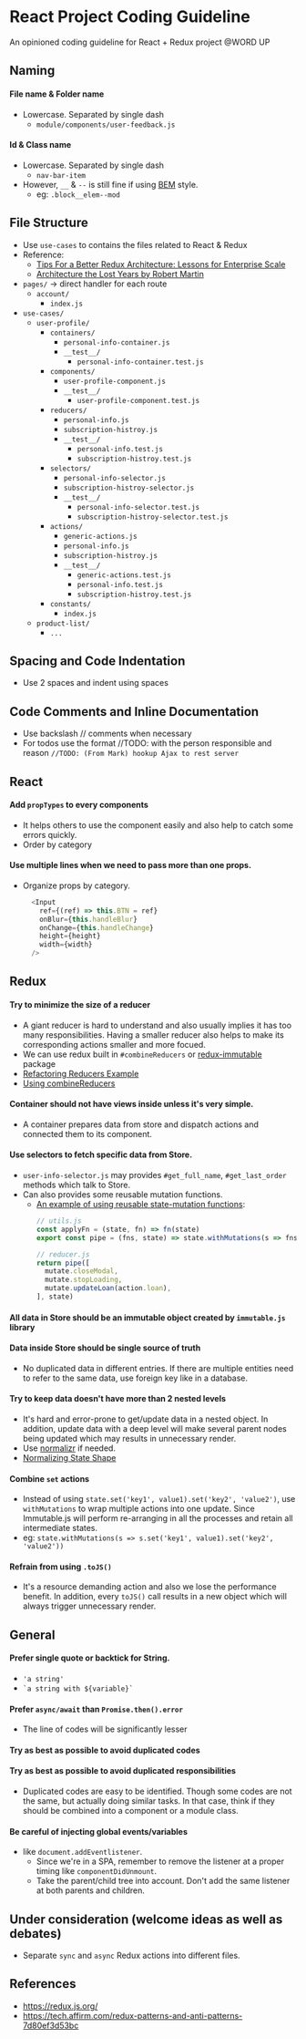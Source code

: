 # React Project Coding Guideline
An opinioned coding guideline for React + Redux project @WORD UP

## Naming
#### File name & Folder name
  * Lowercase. Separated by single dash
    * `module/components/user-feedback.js`

#### Id & Class name
  * Lowercase. Separated by single dash
    * `nav-bar-item`
  * However, `__` & `--` is still fine if using [BEM](http://getbem.com/) style.
    * eg: `.block__elem--mod`

## File Structure
  * Use `use-cases` to contains the files related to React & Redux
  * Reference:
    * [Tips For a Better Redux Architecture: Lessons for Enterprise Scale](https://hashnode.com/post/tips-for-a-better-redux-architecture-lessons-for-enterprise-scale-civrlqhuy0keqc6539boivk2f)
    * [Architecture the Lost Years by Robert Martin](https://www.youtube.com/watch?v=WpkDN78P884)
  * `pages/` -> direct handler for each route
    * `account/`
      * `index.js`
  * `use-cases/`
    * `user-profile/`
      * `containers/`
        * `personal-info-container.js`
        * `__test__/`
          * `personal-info-container.test.js`
      * `components/`
        * `user-profile-component.js`
        * `__test__/`
          * `user-profile-component.test.js`
      * `reducers/`
        * `personal-info.js`
        * `subscription-histroy.js`
        * `__test__/`
          * `personal-info.test.js`
          * `subscription-histroy.test.js`
      * `selectors/`
        * `personal-info-selector.js`
        * `subscription-histroy-selector.js`
        * `__test__/`
          * `personal-info-selector.test.js`
          * `subscription-histroy-selector.test.js`
      * `actions/`
        * `generic-actions.js`
        * `personal-info.js`
        * `subscription-histroy.js`
        * `__test__/`
          * `generic-actions.test.js`
          * `personal-info.test.js`
          * `subscription-histroy.test.js`
      * `constants/`
        * `index.js`
    * `product-list/`
      * `...`
## Spacing and Code Indentation
  * Use 2 spaces and indent using spaces

## Code Comments and Inline Documentation
  * Use backslash // comments when necessary
  * For todos use the format //TODO: with the person responsible and reason `//TODO: (From Mark) hookup Ajax to rest server`
  
## React
#### Add `propTypes` to every components
  * It helps others to use the component easily and also help to catch some errors quickly.
  * Order by category

#### Use multiple lines when we need to pass more than one props.
  * Organize props by category.
    ```javascript
      <Input
        ref={(ref) => this.BTN = ref}
        onBlur={this.handleBlur}
        onChange={this.handleChange}
        height={height}
        width={width}
      />
    ```

## Redux
#### Try to minimize the size of a reducer
  * A giant reducer is hard to understand and also usually implies it has too many responsibilities. Having a smaller reducer also helps to make its corresponding actions smaller and more focued.
  * We can use redux built in `#combineReducers` or [redux-immutable](https://github.com/gajus/redux-immutable) package
  * [Refactoring Reducers Example](https://redux.js.org/recipes/structuring-reducers/refactoring-reducers-example)
  * [Using combineReducers](https://redux.js.org/recipes/structuring-reducers/using-combinereducers)

#### Container should not have views inside unless it's very simple.
  * A container prepares data from store and dispatch actions and connected them to its component.

#### Use selectors to fetch specific data from Store.
  * `user-info-selector.js` may provides `#get_full_name`, `#get_last_order` methods which talk to Store.
  * Can also provides some reusable mutation functions.
    * [An example of using reusable state-mutation functions](https://tech.affirm.com/redux-patterns-and-anti-patterns-7d80ef3d53bc):
      ```javascript
      // utils.js
      const applyFn = (state, fn) => fn(state)
      export const pipe = (fns, state) => state.withMutations(s => fns.reduce(applyFn, s))

      // reducer.js
      return pipe([
        mutate.closeModal,
        mutate.stopLoading,
        mutate.updateLoan(action.loan),
      ], state)
      ```

#### All data in Store should be an immutable object created by `immutable.js` library

#### Data inside Store should be single source of truth
  * No duplicated data in different entries. If there are multiple entities need to refer to the same data, use foreign key like in a database.

#### Try to keep data doesn't have more than 2 nested levels
  * It's hard and error-prone to get/update data in a nested object. In addition, update data with a deep level will make several parent nodes being updated which may results in unnecessary render.
  * Use [normalizr](https://github.com/paularmstrong/normalizr) if needed.
  * [Normalizing State Shape](https://redux.js.org/recipes/structuring-reducers/normalizing-state-shape)

#### Combine `set` actions
  * Instead of using `state.set('key1', value1).set('key2', 'value2')`, use `withMutations` to wrap multiple actions into one update. Since Immutable.js will perform re-arranging in all the processes and retain all intermediate states.
  * eg: `state.withMutations(s => s.set('key1', value1).set('key2', 'value2'))`

#### Refrain from using `.toJS()`
  * It's a resource demanding action and also we lose the performance benefit. In addition, every `toJS()` call results in a new object which will always trigger unnecessary render.

## General
#### Prefer single quote or backtick for String.
  * `'a string'`
  * `` `a string with ${variable}` ``

#### Prefer `async/await` than `Promise.then().error`
  * The line of codes will be significantly lesser

#### Try as best as possible to avoid duplicated codes

#### Try as best as possible to avoid duplicated responsibilities
  * Duplicated codes are easy to be identified. Though some codes are not the same, but actually doing similar tasks. In that case, think if they should be combined into a component or a module class.

#### Be careful of injecting global events/variables
  * like `document.addEventlistener`.
    * Since we're in a SPA, remember to remove the listener at a proper timing like `componentDidUnmount`.
    * Take the parent/child tree into account. Don't add the same listener at both parents and children.

## Under consideration (welcome ideas as well as debates)
  * Separate `sync` and `async` Redux actions into different files.

## References
  * https://redux.js.org/
  * https://tech.affirm.com/redux-patterns-and-anti-patterns-7d80ef3d53bc
